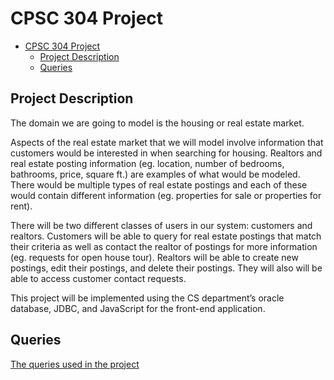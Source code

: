 # CPSC 304 Project

- [CPSC 304 Project](#cpsc-304-project)
  - [Project Description](#project-description)
  - [Queries](#queries)

## Project Description

The domain we are going to model is the housing or real estate market.

Aspects of the real estate market that we will model involve information that customers would be interested in when searching for housing. Realtors and real estate posting information (eg. location, number of bedrooms, bathrooms, price, square ft.) are examples of what would be modeled. There would be multiple types of real estate postings and each of these would contain different information (eg. properties for sale or properties for rent).

There will be two different classes of users in our system: customers and realtors. Customers will be able to query for real estate postings that match their criteria as well as contact the realtor of postings for more information (eg. requests for open house tour). Realtors will be able to create new postings, edit their postings, and delete their postings. They will also will be able to access customer contact requests.

This project will be implemented using the CS department’s oracle database, JDBC, and JavaScript for the front-end application.

## Queries

[The queries used in the project](QUERIES.md)
